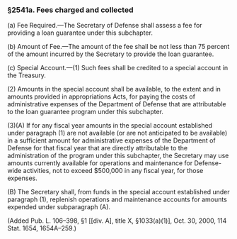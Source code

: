 ### §2541a. Fees charged and collected ###

(a) Fee Required.—The Secretary of Defense shall assess a fee for providing a loan guarantee under this subchapter.

(b) Amount of Fee.—The amount of the fee shall be not less than 75 percent of the amount incurred by the Secretary to provide the loan guarantee.

(c) Special Account.—(1) Such fees shall be credited to a special account in the Treasury.

(2) Amounts in the special account shall be available, to the extent and in amounts provided in appropriations Acts, for paying the costs of administrative expenses of the Department of Defense that are attributable to the loan guarantee program under this subchapter.

(3)(A) If for any fiscal year amounts in the special account established under paragraph (1) are not available (or are not anticipated to be available) in a sufficient amount for administrative expenses of the Department of Defense for that fiscal year that are directly attributable to the administration of the program under this subchapter, the Secretary may use amounts currently available for operations and maintenance for Defense-wide activities, not to exceed $500,000 in any fiscal year, for those expenses.

(B) The Secretary shall, from funds in the special account established under paragraph (1), replenish operations and maintenance accounts for amounts expended under subparagraph (A).

(Added Pub. L. 106–398, §1 [[div. A], title X, §1033(a)(1)], Oct. 30, 2000, 114 Stat. 1654, 1654A–259.)